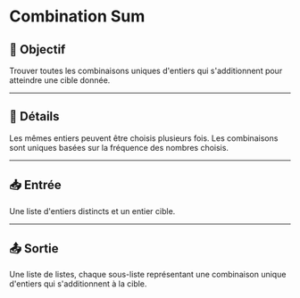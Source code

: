 # Combination Sum

## 🎯 Objectif

Trouver toutes les combinaisons uniques d'entiers qui s'additionnent pour atteindre une cible donnée.

---

## 📝 Détails

Les mêmes entiers peuvent être choisis plusieurs fois. Les combinaisons sont uniques basées sur la fréquence des nombres choisis.

---

## 📥 Entrée

Une liste d'entiers distincts et un entier cible.

---

## 📤 Sortie

Une liste de listes, chaque sous-liste représentant une combinaison unique d'entiers qui s'additionnent à la cible.


